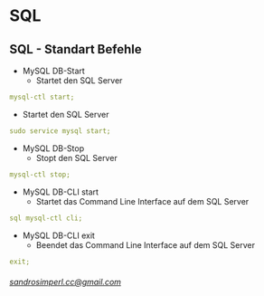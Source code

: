 # SQL

## SQL - Standart Befehle

* MySQL DB-Start
  * Startet den SQL Server

```yaml
mysql-ctl start;
```
  * Startet den SQL Server

```yaml
sudo service mysql start;
```
* MySQL DB-Stop
    * Stopt den SQL Server

```yaml
mysql-ctl stop;
```
* MySQL DB-CLI start
    * Startet das Command Line Interface auf dem SQL Server

```yaml
sql mysql-ctl cli;
```
* MySQL DB-CLI exit
    * Beendet das Command Line Interface auf dem SQL Server

```yaml
exit;
```

###### sandrosimperl.cc@gmail.com
